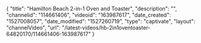 {
    "title": "Hamilton Beach 2-in-1 Oven and Toaster",
    "description": "",
    "channelid": "114661406",
    "videoid": "163987617",
    "date_created": "1527008057",
    "date_modified": "1527260719",
    "type": "captivate",
    "layout": "channelVideo",
    "url": "\/latest-videos\/hb-2in1oventoaster-64820170\/114661406-163987617"
}